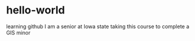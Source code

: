 # hello-world
learning github
I am a senior at Iowa state taking this course to complete a GIS minor
